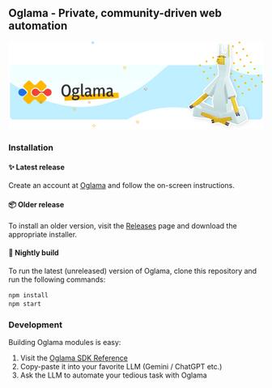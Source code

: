 ## Oglama - Private, community-driven web automation

<p align="center">
    <a href="https://oglama.com/?ref=github">
        <img src="https://raw.githubusercontent.com/oglama/oglama/refs/heads/main/docs/banner.png"/>
    </a>
</p>

### Installation

#### ✨ Latest release

Create an account at [Oglama](https://oglama.com/?ref=github) and follow the on-screen instructions.

#### 📦 Older release

To install an older version, visit the [Releases](https://github.com/oglama/oglama/releases) page and download the appropriate installer.

#### 🌙 Nightly build

To run the latest (unreleased) version of Oglama, clone this repository and run the following commands:

```bash
npm install
npm start
```

### Development

Building Oglama modules is easy:

1. Visit the [Oglama SDK Reference](https://oglama.com/docs/?ref=github)
2. Copy-paste it into your favorite LLM (Gemini / ChatGPT etc.)
3. Ask the LLM to automate your tedious task with Oglama
